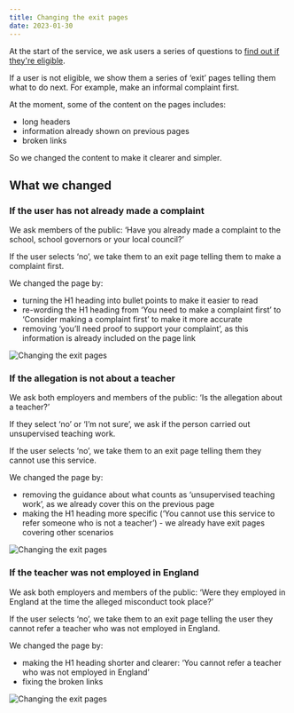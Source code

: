 ```yaml
---
title: Changing the exit pages
date: 2023-01-30
---
```


At the start of the service, we ask users a series of questions to [find out if they're eligible](/refer-serious-misconduct-by-a-teacher-in-england/mvp-eligibility).

If a user is not eligible, we show them a series of ‘exit’ pages telling them what to do next. For example, make an informal complaint first.

At the moment, some of the content on the pages includes:

- long headers
- information already shown on previous pages
- broken links

So we changed the content to make it clearer and simpler.


## What we changed

###  If the user has not already made a complaint

We ask members of the public: ‘Have you already made a complaint to the school, school governors or your local council?’

If the user selects ‘no’, we take them to an exit page telling them to make a complaint first.

We changed the page by:

- turning the H1 heading into bullet points to make it easier to read
- re-wording the H1 heading from ‘You need to make a complaint first’ to ‘Consider making a complaint first’ to make it more accurate
- removing ‘you’ll need proof to support your complaint’, as this information is already included on the page link


![Changing the exit pages](consider-making-complaint.png)

### If the allegation is not about a teacher

We ask both employers and members of the public: ‘Is the allegation about a teacher?’

If they select ‘no’ or ‘I’m not sure’, we ask if the person carried out unsupervised teaching work.

If the user selects ‘no’, we take them to an exit page telling them they cannot use this service.

We changed the page by:

- removing the guidance about what counts as ‘unsupervised teaching work’, as we already cover this on the previous page
- making the H1 heading more specific (‘You cannot use this service to refer someone who is not a teacher’) - we already have exit pages covering other scenarios

![Changing the exit pages](cannot-use-this-service.png)

### If the teacher was not employed in England

We ask both employers and members of the public: ‘Were they employed in England at the time the alleged misconduct took place?’

If the user selects ‘no’, we take them to an exit page telling the user they cannot refer a teacher who was not employed in England.

We changed the page by:

- making the H1 heading shorter and clearer: ‘You cannot refer a teacher who was not employed in England’
- fixing the broken links

![Changing the exit pages](cannot-refer-if-not-employed-in-england.png)


